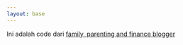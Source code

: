```yaml
---
layout: base
---
```

Ini adalah code dari [family, parenting and finance blogger](https://honeymoonjournal.com/)
